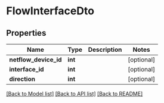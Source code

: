 # FlowInterfaceDto

## Properties
Name | Type | Description | Notes
------------ | ------------- | ------------- | -------------
**netflow_device_id** | **int** |  | [optional] 
**interface_id** | **int** |  | [optional] 
**direction** | **int** |  | [optional] 

[[Back to Model list]](../README.md#documentation-for-models) [[Back to API list]](../README.md#documentation-for-api-endpoints) [[Back to README]](../README.md)

